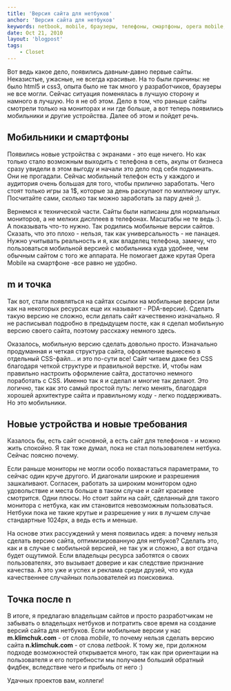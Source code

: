 ```yaml
---
title: 'Версия сайта для нетбуков'
anchor: 'Версия сайта для нетбуков'
keywords: netbook, mobile, браузеры, телефоны, смартфоны, opera mobile, сайты
date: Oct 21, 2010
layout: 'blogpost'
tags:
    - Closet
---
```


Вот ведь какое дело, появились давным-давно первые сайты. Неказистые, ужасные, не всегда красивые. На то были причины: не было html5 и css3, опыта было не так много у разработчиков, браузеры не все могли. Сейчас ситуация поменялась в лучшую сторону и намного в лучшую. Но я не об этом. Дело в том, что раньше сайты смотрели только на мониторах и ни где больше, а вот теперь появились мобильники и другие устройства. Далее об этом и пойдет речь.

<!-- cut -->

## Мобильники и смартфоны

Появились новые устройства с экранами - это еще ничего. Но как только стало возможным выходить с телефона в сеть, акулы от бизнеса сразу увидели в этом выгоду и начали это дело под себя подминать. Они не прогадали. Сейчас мобильный телефон есть у каждого и аудитория очень большая для того, чтобы прилично заработать. Чего стоят только игры за 1$, которые за день раскупают по миллиону штук. Посчитайте сами, сколько так можно заработать за пару дней ;).

Вернемся к технической части. Сайты были написаны для нормальных мониторов, а не мелких дисплеев в телефонах. Масштабы не те ведь :). А показывать что-то нужно. Так родились мобильные версии сайтов. Сказать, что это плохо - нельзя, так как универсальность - не панацея. Нужно учитывать реальность и я, как владелец телефона, замечу, что пользоваться мобильной версией с мобильника куда удобнее, чем обычным сайтом с того же аппарата. Не помогает даже крутая Opera Mobile на смартфоне -все равно не удобно.

## m и точка

Так вот, стали появляться на сайтах ссылки на мобильные версии (или как на некоторых ресурсах еще их называют - PDA-версии). Сделать такую версию не сложно, если делать сайт качественно изначально. Я не расписывал подробно в предыдущем посте, как я сделал мобильную версию своего сайта, поэтому расскажу немного здесь.

Оказалось, мобильную версию сделать довольно просто. Изначально продуманная и четкая структура сайта, оформление вынесено в отдельный CSS-файл... и это по-сути все! Сайт читаем даже без CSS благодаря четкой структуре и правильной верстке. И, чтобы нам правильно настроить оформление сайта, достаточно немного поработать с CSS. Именно так я и сделал и многие так делают. Это логично, так как это самый простой путь: легко менять, благодаря хорошей архитектуре сайта и правильному коду - легко поддерживать. Но это мобильники.

## Новые устройства и новые требования

Казалось бы, есть сайт основной, а есть сайт для телефонов - и можно жить спокойно. Я так тоже думал, пока не стал пользователем нетбука. Сейчас поясню почему.

Если раньше мониторы не могли особо похвастаться параметрами, то сейчас один круче другого. И диагонали широкие и разрешения зашкаливают. Согласен, работать за широким монитором одно удовольствие и места больше в таком случае и сайт красивее смотрится. Одни плюсы. Но стоит зайти на сайт, сделанный для такого монитора с нетбука, как им становится невозможным пользоваться. Нетбуки пока не такие крутые и разрешение у них в лучшем случае стандартные 1024px, а ведь есть и меньше.

На основе этих рассуждений у меня появилась идея: а почему нельзя сделать версию сайта, оптимизированную для нетбуков? Сделать это, как и в случае с мобильной версией, не так уж и сложно, а вот отдача будет ощутимой. Если владельцы ресурса заботятся о своих пользователях, это вызывает доверие и как следствие признание качества. А это уже и успех и реклама среди друзей, что куда качественнее случайных пользователей из поисковика.

## Точка после n

В итоге, я предлагаю владельцам сайтов и просто разработчикам не забывать о владельцах нетбуков и потратить свое время на создание версий сайта для нетбуков. Если мобильные версии у нас __m.klimchuk.com__ - от слова _mobile_, то почему нельзя сделать версию сайта __n.klimchuk.com__ - от слова _netbook_. К тому же, при должном подходе возможностей открывается много, так как при ориентации на пользователя и его потребности мы получаем больший обратный фидбек, вследствие чего и прибыль от него :)

Удачных проектов вам, коллеги!
